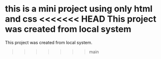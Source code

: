

this is a mini project using only html and css
<<<<<<< HEAD
This project was created from local system 
=======
This project was created from local system.

>>>>>>> main
